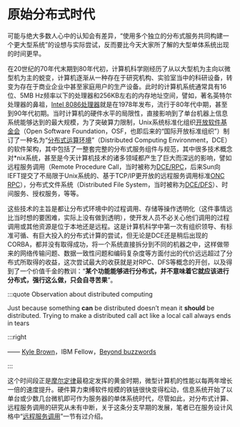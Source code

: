 # 原始分布式时代

可能与绝大多数人心中的认知会有差异，“使用多个独立的分布式服务共同构建一个更大型系统”的设想与实际尝试，反而要比今天大家所了解的大型单体系统出现的时间更早。

在20世纪的70年代末期到80年代初，计算机科学刚经历了从以大型机为主向以微型机为主的蜕变，计算机逐渐从一种存在于研究机构、实验室当中的科研设备，转变为存在于商业企业中甚至家庭用户的生产设备。此时的计算机系统通常具有16位、5MB Hz频率以下的处理器和256KB左右的内存地址空间，譬如，著名英特尔处理器的鼻祖，[Intel 8086处理器](https://zh.wikipedia.org/zh-tw/Intel_8086)就是在1978年发布，流行于80年代中期，甚至到90年代初期。当时计算机的硬件水平的局限性，直接影响到了单台机器上信息系统能够达到的最大规模，为了突破算力限制，Unix系统标准化组织[开放软件基金会](https://zh.wikipedia.org/wiki/%E9%96%8B%E6%94%BE%E8%BB%9F%E9%AB%94%E5%9F%BA%E9%87%91%E6%9C%83)（Open Software Foundation，OSF，也即后来的“国际开放标准组织”）制订了一种名为“[分布式运算环境](https://zh.wikipedia.org/wiki/%E5%88%86%E6%95%A3%E5%BC%8F%E9%81%8B%E7%AE%97%E7%92%B0%E5%A2%83)”（Distributed Computing Environment，DCE）的软件架构，其中包括了一整套完整的分布式服务组件与规范，其中很多技术概念对*nix系统，甚至是今天计算机技术的诸多领域都产生了巨大而深远的影响，譬如远程服务调用（Remote Procedure Call，当时被称为[DCE/RPC](https://zh.wikipedia.org/wiki/DCE/RPC)，后来Sun向IEFT提交了不局限于Unix系统的、基于TCP/IP更开放的远程服务调用标准[ONC RPC](https://zh.wikipedia.org/wiki/%E9%96%8B%E6%94%BE%E7%B6%B2%E8%B7%AF%E9%81%8B%E7%AE%97%E9%81%A0%E7%AB%AF%E7%A8%8B%E5%BA%8F%E5%91%BC%E5%8F%AB)），分布式文件系统（Distributed File System，当时被称为[DCE/DFS](DCE/DFS)）、时间服务、授权服务，等等。

这些技术的主旨是都让分布式环境中的过程调用、存储等操作透明化（这件事情远比当时想的要困难，实际上没有做到透明），使开发人员不必关心他们调用的过程调用或其他资源是位于本地还是远程。这是计算机科学中第一次有组织领导、有标准可循、有巨大投入的分布式计算的尝试，但无论是DCE还是稍后出现的CORBA，都并没有取得成功，将一个系统直接拆分到不同的机器之中，这样做带来的网络传输问题、数据一致性问题和编码复杂度等方面付出的代价远远超过了分布式所取得的收益，这次尝试最大的收获就是对RPC、DFS等概念的开创，以及得到了一个价值千金的教训：“**某个功能能够进行分布式，并不意味着它就应该进行分布式，强行这么做，只会自寻苦果**”。

:::quote Observation about distributed computing

Just because something **can** be distributed doesn’t mean it **should** be distributed. Trying to make a distributed call act like a local call always ends in tears

:::right 

—— [Kyle Brown](https://en.wikipedia.org/wiki/Kyle_Brown_(computer_scientist))，IBM Fellow，[Beyond buzzwords](https://developer.ibm.com/technologies/microservices/articles/cl-evolution-microservices-patterns/)

:::

这个时间段正是[摩尔定律](https://zh.wikipedia.org/wiki/%E6%91%A9%E5%B0%94%E5%AE%9A%E5%BE%8B)最稳定发挥的黄金时期，微型计算机的性能以每两年增长一倍的速度提升。硬件算力束缚软件规模的铁链很快变得松动，信息系统开始了以单台或少数几台微机即可作为服务器的单体系统时代，尽管如此，对分布式计算、远程服务调用的研究从未有中断，关于这条分支早期的发展，笔者已在服务设计风格中“[远程服务调用](/architect-perspective/general-architecture/api-style/rpc.html)”一节有过介绍。